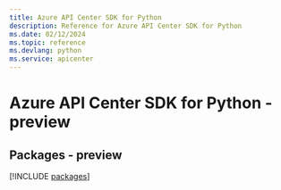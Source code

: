 ```yaml
---
title: Azure API Center SDK for Python
description: Reference for Azure API Center SDK for Python
ms.date: 02/12/2024
ms.topic: reference
ms.devlang: python
ms.service: apicenter
---
```

# Azure API Center SDK for Python - preview
## Packages - preview
[!INCLUDE [packages](api-center-index.md)]